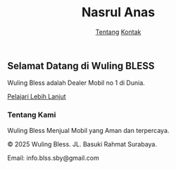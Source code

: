 <!DOCTYPE html>
<html lang="id">
<head>
  <meta charset="UTF-8" />
  <meta name="viewport" content="width=device-width, initial-scale=1.0" />
  <title>Website Elegan</title>
  <script src="https://cdn.tailwindcss.com"></script>
</head>
<body class="bg-white text-gray-800 font-sans">

  <!-- Header -->
  <header class="bg-white shadow-md fixed top-0 w-full z-10">
    <div class="container mx-auto flex justify-between items-center py-4 px-6">
      <h1 class="text-xl font-bold text-gray-900">Nasrul Anas</h1>
      <nav class="space-x-4">
        <a href="#about" class="text-gray-600 hover:text-blue-600">Tentang</a>
        <a href="#contact" class="text-gray-600 hover:text-blue-600">Kontak</a>
      </nav>
    </div>
  </header>

  <!-- Hero Section -->
  <section class="min-h-screen flex items-center justify-center bg-gradient-to-r from-blue-500 to-indigo-600 text-white text-center px-6 pt-24">
    <div>
      <h2 class="text-4xl md:text-5xl font-bold mb-4">Selamat Datang di Wuling BLESS</h2>
      <p class="mb-6 text-lg">Wuling Bless adalah Dealer Mobil no 1 di Dunia.</p>
      <a href="#about" class="bg-white text-blue-600 px-6 py-3 rounded-lg font-semibold shadow hover:bg-gray-100">Pelajari Lebih Lanjut</a>
    </div>
  </section>

  <!-- About Section -->
  <section id="about" class="py-20 px-6 bg-gray-100">
    <div class="container mx-auto text-center">
      <h3 class="text-3xl font-bold mb-4">Tentang Kami</h3>
      <p class="max-w-2xl mx-auto text-gray-700">Wuling Bless Menjual Mobil yang Aman dan terpercaya.</p>
    </div>
  </section>

  <!-- Contact/Footer -->
  <footer id="contact" class="bg-gray-800 text-white py-6 text-center">
    <p>&copy; 2025 Wuling Bless. JL. Basuki Rahmat Surabaya.</p>
    <p class="mt-2 text-sm">Email: info.blss.sby@gmail.com</p>
  </footer>

</body>
</html>
